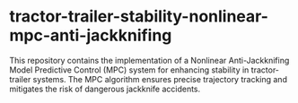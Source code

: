 # tractor-trailer-stability-nonlinear-mpc-anti-jackknifing
This repository contains the implementation of a Nonlinear Anti-Jackknifing Model Predictive Control (MPC) system for enhancing stability in tractor-trailer systems. The MPC algorithm ensures precise trajectory tracking and mitigates the risk of dangerous jackknife accidents.
